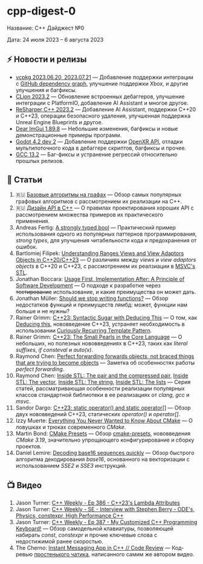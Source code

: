 # cpp-digest-0

Название: C++ Дайджест №0

Дата: 24 июля 2023 – 6 августа 2023

## ⚡️️ Новости и релизы

* [vcpkg 2023.06.20, 2023.07.21](https://devblogs.microsoft.com/cppblog/vcpkg-2023-06-20-and-2023-07-21-releases-github-dependency-graph-support-android-tested-triplets-xbox-triplet-improvements-and-more/) — Добавление поддержки интеграции с [GitHub dependency graph](https://docs.github.com/en/code-security/supply-chain-security/understanding-your-software-supply-chain/about-the-dependency-graph), улучшение поддержки Xbox, и другие улучшения и багфиксы.
* [CLion 2023.2](https://blog.jetbrains.com/clion/2023/07/clion-2023-2-released/) — Обновление встроенных дебаггеров, улучшение интеграции с PlatformIO, добавление AI Assistant и многое другое.
* [ReSharper C++ 2023.2](https://blog.jetbrains.com/rscpp/2023/08/02/resharper-cpp-2023-2/) — Добавление AI Assistant, поддержки C++20 и C++23, операции безопасного удаления, улучшенная поддержка Unreal Engine Blueprints и другое.
* [Dear ImGui 1.89.8](https://github.com/ocornut/imgui/releases/tag/v1.89.8) — Небольшие изменения, багфиксы и новые демонстрационные примеры программ.
* [Godot 4.2 dev 2](https://godotengine.org/article/dev-snapshot-godot-4-2-dev-2/) — Добавление поддержки [OpenXR API](https://registry.khronos.org/OpenXR/specs/1.0/man/html/openxr.html), отладки мультипоточного кода в дебаггере скриптов, багфиксы и прочее.
* [GCC 13.2](https://gcc.gnu.org/gcc-13/) — Баг-фиксы и устранение регрессий относительно прошлых релизов.

## 📝 Статьи

1. 🇷🇺 [Базовые алгоритмы на графах](https://habr.com/ru/companies/timeweb/articles/751762/) — Обзор самых популярных графовых алгоритмов с рассмотрением их реализации на C++.
2. 🇷🇺 [Дизайн API в С++](https://habr.com/ru/articles/752420/) — О правилах проектирования хороших API с рассмотрением множества примеров их практического применения.
3. Andreas Fertig: [A strongly typed bool](https://andreasfertig.blog/2023/08/a-strongly-typed-bool/) — Практический пример использования одного из популярных паттернов программирования, _strong types_, для улучшения читабельности кода и предохранения от ошибок.
4. Bartlomiej Filipek: [Understanding Ranges Views and View Adaptors Objects in C++20/C++23](https://www.cppstories.com/2023/cpp20-understanding-views-impl/) — О различиях между _views_ и _view adaptors objects_ в C++20 и C++23, с рассмотрением их реалзиации в [MSVC's STL](https://github.com/microsoft/STL).
5. Jonathan Boccara: [Usage First, Implementation After: A Principle of Software Development](https://www.fluentcpp.com/2022/06/25/usage-first-implementation-after-a-principle-of-software-development/) — О подходе к разработке через ~~тестирование~~ использование, и какие преимущества он может дать.
6. Jonathan Müller: [Should we stop writing functions?](https://www.foonathan.net/2023/08/stop-writing-functions/#content) — Обзор недостатков функций и преимуществ лямбд: может, функции нам больше и не нужны?
7. Rainer Grimm: [C++23: Syntactic Sugar with Deducing This](https://www.modernescpp.com/index.php/c23-syntactic-sugar-with-deducing-this/) — О том, как [Deducing this](https://habr.com/ru/articles/722668/), нововведение C++23, устраняет необходимость в использовании [Curiously Recurring Template Pattern](https://en.cppreference.com/w/cpp/language/crtp).
8. Rainer Grimm: [C++23: The Small Pearls in the Core Language](https://www.modernescpp.com/index.php/c23-the-small-pearls-in-the-core-language/) — О небольших, но полезных нововведениях в C++23, таких как _literal suffixes_, _if consteval_ и _auto(x)_.
9. Raymond Chen: [Perfect forwarding forwards objects, not braced things that are trying to become objects](https://devblogs.microsoft.com/oldnewthing/20230727-00/?p=108494) — Заметка об особенностях работы _perfect forwarding_.
10. Raymond Chen: [Inside STL: The pair and the compressed pair](https://devblogs.microsoft.com/oldnewthing/20230801-00/?p=108509), [Inside STL: The vector](https://devblogs.microsoft.com/oldnewthing/20230802-00/?p=108524), [Inside STL: The string](https://devblogs.microsoft.com/oldnewthing/20230803-00/?p=108532), [Inside STL: The lists](https://devblogs.microsoft.com/oldnewthing/20230804-00/?p=108547) — Серия статей, рассматривающая особенности реализации популярных классов стандартной библиотеки в ее реализациях от _clang_, _gcc_ и _msvc_.
11. Sandor Dargo: [C++23: static operator() and static operator[]](https://www.sandordargo.com/blog/2023/07/26/cpp23-static-call-and-subscript-operator) — Обзор двух нововведений C++23, статических _operator()_ и _operator[]_.
12. Izzy Muerte: [Everything You Never Wanted to Know About CMake](https://izzys.casa/2023/06/everything-you-never-wanted-to-know-about-cmake-redux/) — О ловушках и трюках современного _CMake_.
13. Martin Bond: [CMake Presets](https://blog.feabhas.com/2023/08/cmake-presets/) — Обзор [cmake-presets](https://cmake.org/cmake/help/latest/manual/cmake-presets.7.html), нововведения _CMake 3.19_, значительно упрощающего конфигурирование и сборку проектов.
14. Daniel Lemire: [Decoding base16 sequences quickly](https://lemire.me/blog/2023/07/27/decoding-base16-sequences-quickly/) — Обзор быстрого алгоритма декодирования _base16_, основанного на векторизации с использованием _SSE2_ и _SSE3_ инструкций.

## 📺 Видео

1. Jason Turner: [C++ Weekly - Ep 386 - C++23's Lambda Attributes ](https://www.youtube.com/watch?v=YlmxNJnone0)
2. Jason Turner: [C++ Weekly - SE - Interview with Stephen Berry - ODE's, Physics, constexpr, High Performance C++](https://www.youtube.com/watch?v=NS9rh_DuL_E)
3. Jason Turner: [C++ Weekly - Ep 387 - My Customized C++ Programming Keyboard!](https://www.youtube.com/watch?v=LwxBLG8aGlo) — Обзор самодельной клавиатуры, позволяющей набирать _const_, _constexpr_ и прочие ключевые слова с недостижимой ранее скоростью.
4. The Cherno: [Instant Messaging App in C++ // Code Review](https://www.youtube.com/watch?v=HAn6B7TTtuQ) — Код-ревью [простенького чатика](https://github.com/TheCherno/Walnut-Chat), написанного самим же автором видео.
